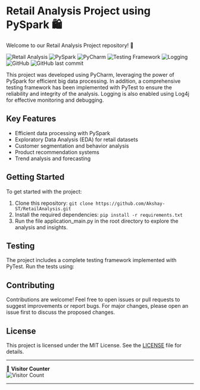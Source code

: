 # Retail Analysis Project using PySpark 🛍️

Welcome to our Retail Analysis Project repository! 🎉

![Retail Analysis](https://img.shields.io/badge/Project-Retail_Analysis-green)
![PySpark](https://img.shields.io/badge/Built_with-PySpark-yellow)
![PyCharm](https://img.shields.io/badge/Developed_on-PyCharm-blue)
![Testing Framework](https://img.shields.io/badge/Testing_Framework-PyTest-orange)
![Logging](https://img.shields.io/badge/Logging-Log4j-lightgrey)
![GitHub](https://img.shields.io/github/license/your-username/repo-name)
![GitHub last commit](https://img.shields.io/github/last-commit/Akshay-ST/RetailAnalysis)

This project was developed using PyCharm, leveraging the power of PySpark for efficient big data processing. In addition, a comprehensive testing framework has been implemented with PyTest to ensure the reliability and integrity of the analysis. Logging is also enabled using Log4j for effective monitoring and debugging.

## Key Features
- Efficient data processing with PySpark
- Exploratory Data Analysis (EDA) for retail datasets
- Customer segmentation and behavior analysis
- Product recommendation systems
- Trend analysis and forecasting

## Getting Started
To get started with the project:
1. Clone this repository: `git clone https://github.com/Akshay-ST/RetailAnalysis.git`
2. Install the required dependencies: `pip install -r requirements.txt`
3. Run the file application_main.py in the root directory to explore the analysis and insights.

## Testing
The project includes a complete testing framework implemented with PyTest. Run the tests using:

## Contributing
Contributions are welcome! Feel free to open issues or pull requests to suggest improvements or report bugs. For major changes, please open an issue first to discuss the proposed changes.

## License
This project is licensed under the MIT License. See the [LICENSE](LICENSE) file for details.

---

👤 **Visitor Counter**  
![Visitor Count](https://profile-counter.glitch.me/Akshay-ST/RetailAnalysis/count.svg)

---

